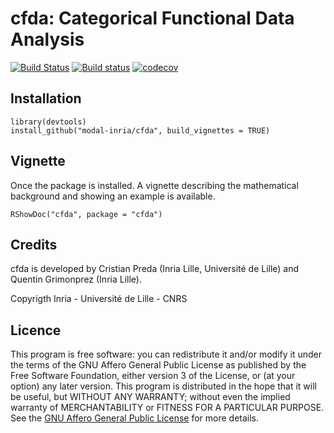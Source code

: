 # cfda: Categorical Functional Data Analysis

[![Build Status](https://travis-ci.com/modal-inria/cfda.svg)](https://travis-ci.com/modal-inria/cfda) [![Build status](https://ci.appveyor.com/api/projects/status/902s96okh97clt5q?svg=true)](https://ci.appveyor.com/project/Quentin62/cfda) [![codecov](https://codecov.io/gh/modal-inria/cfda/branch/master/graphs/badge.svg)](https://codecov.io/gh/modal-inria/cfda) 


## Installation

```
library(devtools)
install_github("modal-inria/cfda", build_vignettes = TRUE)
```

## Vignette

Once the package is installed. A vignette describing the mathematical background and showing an example is available.

```
RShowDoc("cfda", package = "cfda")
```

## Credits

cfda is developed by Cristian Preda (Inria Lille, Université de Lille) and Quentin Grimonprez (Inria Lille).

Copyrigth Inria - Université de Lille - CNRS

## Licence

This program is free software: you can redistribute it and/or modify
it under the terms of the GNU Affero General Public License as
published by the Free Software Foundation, either version 3 of the
License, or (at your option) any later version.
This program is distributed in the hope that it will be useful,
but WITHOUT ANY WARRANTY; without even the implied warranty of
MERCHANTABILITY or FITNESS FOR A PARTICULAR PURPOSE.  See the
[GNU Affero General Public License](https://www.gnu.org/licenses/agpl-3.0.en.html) for more details.
